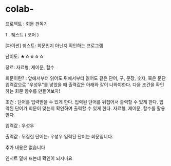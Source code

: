 # colab-

프로젝트 : 회문 판독기


1 . 퀘스트 ( 코어 )

[파이썬] 퀘스트: 회문인지 아닌지 확인하는 프로그램

난이도: ★☆☆☆☆

장르: 자료형, 제어문, 함수

회문이란? : 앞에서부터 읽어도 뒤에서부터 읽어도 같은 단어, 구, 문장, 숫자, 혹은 문단 입력값으로 "우성우"를 넣었을 때 출력값은 아래와 같이 나와야한다. 다음 조건을 확인하는 회문 함수를 만들어보자!

조건 : 단어를 입력받을 수 있게 한다. 입력된 단어를 뒤집어서 출력할 수 있게 한다. 입력된 단어가 회문이 맞는지 확인하여 출력할 수 있게 한다. 자료형, 제어문, 함수를 활용한다.

입력값 : 우성우

출력값 : 뒤집힌 단어는: 우성우 입력된 단어는 회문입니다.

추가 내용은 없습니다

인서트 밑에 뜨는데 확인이 되시나요
